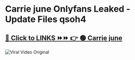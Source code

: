 
 # Carrie june Onlyfans Leaked - Update Files qsoh4

## <h2><a href="https://clipsfans.com/Carrie_june&ref=git">🔗 Click to LINKS ⏩⏩ 👉 🟢 Carrie june </a></h2>

<a href="https://clipsfans.com/Carrie_june&ref=git" rel="nofollow" data-target="animated-image.originalLink"><img src="https://i.ibb.co.com/xMMVF88/686577567.gif" alt="Viral Video Original" style="max-width: 100%; display: inline-block;" data-target="animated-image.originalImage"></a>

